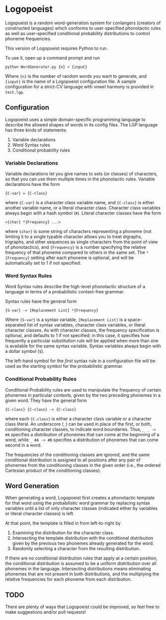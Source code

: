 Logopoeist
==========

Logopoeist is a random word-generation system for conlangers (creators of constructed languages) which conforms to user-specified phonotactic rules as well as user-specified conditional probability distributions to control phoneme frequencies.

This version of Logopoeist requires Python to run.

To use it, open up a command prompt and run

    python WordGenerator.py {n} < {input}

Where `{n}` is the number of random words you want to generate, and `{input}` is the name of a Logopoeist configuration file. A sample configuration for a strict-CV language with vowel harmony is provided in `test.lgp`.

Configuration
-------------

Logopoeist uses a simple domain-specific programming language to describe the allowed shapes of words in its config files. The LGP language has three kinds of statements:

1. Variable declarations
2. Word Syntax rules 
3. Conditional probability rules

### Variable Declarations

Variable declarations let you give names to sets (or classes) of characters, so that you can use them multiple times in the phonotactic rules. Variable declarations have the form

    {C-var} = {C-class}

where `{C-var}` is a character class variable name, and `{C-class}` is either another variable name, or a literal character class. Character class variables always begin with a hash symbol (`#`). Literal character classes have the form

    <{char} *{Frequency} ...>

where `{char}` is some string of characters representing a phoneme (not limiting it to a single typable character allows you to treat digraphs, trigraphs, and other sequences as single characters from the point of view of phonotactics), and `{Frequency}` is a number specifying the relative frequency of that phoneme compared to others in the same set. The `*{Frequency}` setting after each phoneme is optional, and will be automatically set to 1 if not specified.

### Word Syntax Rules

Word Syntax rules describe the high-level phonotactic structure of a language in terms of a probabilistic context-free grammar.

Syntax rules have the general form

    {S-var} -> [Replacement List] *{Frequency}

Where `{S-var}` is a syntax variable, `[Replacement List]` is a space-separated list of syntax variables, character class variables, or literal character classes. As with character classes, the frequency specification is optional, and defaults to 1 if not specified; in this case, it specifies how frequently a particular substitution rule will be applied when more than one is available for the same syntax variable. Syntax variables always begin with a dollar symbol (`$`).

The left-hand symbol for the _first_ syntax rule in a configuration file will be used as the starting symbol for the probabilistic grammar.

### Conditional Probability Rules

Conditional Probability rules are used to manipulate the frequency of certain phonemes in particular contexts, given by the two preceding phonemes in a given word. They have the general form

	{C-class} {C-class} -> {C-class}

where each `{C-class}` is either a character class variable or a character class literal. An underscore (`_`) can be used in place of the first, or both, conditioning character classes, to indicate word boundaries. Thus, `_ _ -> #A` specifies a distribution of phonemes that can come at the beginning of a word, while `_ #A -> #B` specifies a distribution of phonemes that can come second in a word.

The frequencies of the conditioning classes are ignored, and the same conditional distribution is assigned to all positions after any pair of phonemes from the conditioning classes in the given order (i.e., the ordered Cartesian product of the conditioning classes).

Word Generation
---------------

When generating a word, Logopoeist first creates a phonotactic template for that word using the probabilistic word grammar by replacing syntax variables until a list of only character classes (indicated either by variables or literal character classes) is left.

At that point, the template is filled in from left-to-right by

1. Examining the distribution for the character class.
2. Intersecting the template distribution with the conditional distribution given by the previous two phonemes already generated for the word.
3. Randomly selecting a character from the resulting distribution.

If there are no conditional distribution rules that apply at a certain position, the conditional distribution is assumed to be a uniform distribution over all phonemes in the language. Intersecting distributions means eliminating phonemes that are not present in both distributions, and the multiplying the relative frequencies for each phoneme from each distribution.

TODO
----

There are plenty of ways that Logopoeist could be improved, so feel free to make suggestions and/or pull requests!